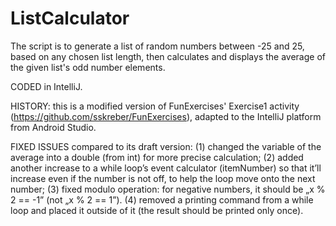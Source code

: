 # ListCalculator
The script is to generate a list of random numbers between -25 and 25, based on any chosen list length, then calculates and displays the average of the given list's odd number elements.

CODED in IntelliJ.

HISTORY: this is a modified version of FunExercises' Exercise1 activity (https://github.com/sskreber/FunExercises), adapted to the IntelliJ platform from Android Studio.

FIXED ISSUES compared to its draft version: (1) changed the variable of the average into a double (from int) for more precise calculation; (2) added another increase to a while loop’s event calculator (itemNumber) so that it’ll increase even if the number is not off, to help the loop move onto the next number; (3) fixed modulo operation: for negative numbers, it should be „x % 2 == -1” (not „x % 2 == 1”). (4) removed a printing command from a while loop and placed it outside of it (the result  should be printed only once).

